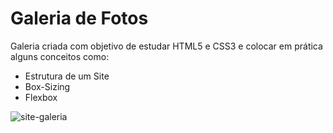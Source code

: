 # Galeria de Fotos
Galeria criada com objetivo de estudar HTML5 e CSS3 e colocar em prática alguns conceitos como: 

* Estrutura de um Site
* Box-Sizing
* Flexbox

![site-galeria](https://github.com/beatrizrabelo/site-galeria-de-fotos/assets/93066167/6739ad91-9f6b-490d-b27e-42acfae78a5c)
